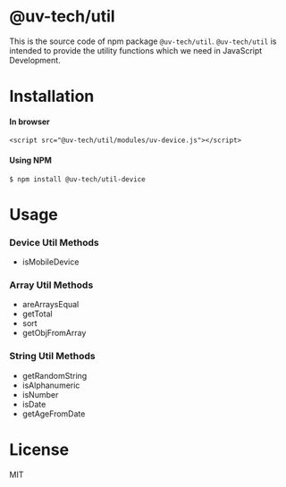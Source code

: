 # @uv-tech/util

This  is the source code of npm package `@uv-tech/util`. `@uv-tech/util` is intended to provide the utility functions which we need in JavaScript Development.

# Installation

#### In browser

```
<script src="@uv-tech/util/modules/uv-device.js"></script>
```

#### Using NPM

```
$ npm install @uv-tech/util-device
```


# Usage

### Device Util Methods
* isMobileDevice


### Array Util Methods
* areArraysEqual
* getTotal
* sort
* getObjFromArray

### String Util Methods
* getRandomString
* isAlphanumeric
* isNumber
* isDate
* getAgeFromDate

# License
MIT
